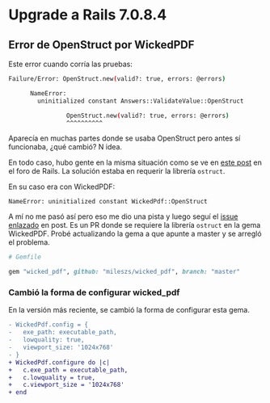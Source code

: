 # Upgrade a Rails 7.0.8.4

## Error de OpenStruct por WickedPDF

Este error cuando corría las pruebas:
```bash
Failure/Error: OpenStruct.new(valid?: true, errors: @errors)

      NameError:
        uninitialized constant Answers::ValidateValue::OpenStruct

                OpenStruct.new(valid?: true, errors: @errors)
                ^^^^^^^^^^
```

Aparecía en muchas partes donde se usaba OpenStruct pero antes sí funcionaba, ¿qué cambió? N idea.

En todo caso, hubo gente en la misma situación como se ve en [este post](https://discuss.rubyonrails.org/t/rails-7-0-8-1-app-not-loading-due-to-nameerror-uninitialized-constant-wickedpdf-openstruct/85768) en el foro de Rails. La solución estaba en requerir la librería `ostruct`.

En su caso era con WickedPDF:
```
NameError: uninitialized constant WickedPdf::OpenStruct
```

A mí no me pasó así pero eso me dio una pista y luego seguí el [issue enlazado](https://github.com/mileszs/wicked_pdf/pull/1110) en post. Es un PR donde se requiere la librería `ostruct` en la gema WickedPDF. Probé actualizando la gema a que apunte a master y se arregló el problema.

```ruby
# Gemfile

gem "wicked_pdf", github: "mileszs/wicked_pdf", branch: "master"
```

### Cambió la forma de configurar wicked_pdf

En la versión más reciente, se cambió la forma de configurar esta gema.

```diff
- WickedPdf.config = {
-   exe_path: executable_path,
-   lowquality: true,
-   viewport_size: '1024x768'
- }
+ WickedPdf.configure do |c|
+   c.exe_path = executable_path,
+   c.lowquality = true,
+   c.viewport_size = '1024x768'
+ end
```